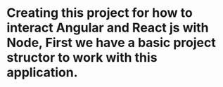 # Creating this project for how to interact Angular and React js with Node, First we have a basic project structor to work with this application.

